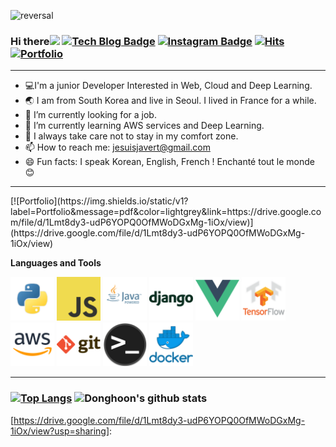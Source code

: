 ![reversal](https://capsule-render.vercel.app/api?type=wave&reversal=true&color=1A0F14&height=105&section=footer&text=%20KangDonghoon();&fontColor=f5ce00&fontSize=70&animation=twinkling)

### Hi there<img src="https://raw.githubusercontent.com/MartinHeinz/MartinHeinz/master/wave.gif" width="30px"> [![Tech Blog Badge](http://img.shields.io/badge/-Tech%20blog-000000?style=flat-square&logo=github&link=https://jesuisjavert.github.io/)](https://jesuisjavert.github.io/) [![Instagram Badge](https://img.shields.io/badge/Instagram-ff69b4?style=flat-square&logo=instagram&logoColor=white&link=https://www.instagram.com/unialike/)](https://www.instagram.com/unialike/) [![Hits](https://hits.seeyoufarm.com/api/count/incr/badge.svg?url=https%3A%2F%2Fgithub.com%2Fjesuisjavert&count_bg=%23DB74CD&title_bg=%23555555&icon=&icon_color=%23E7E7E7&title=hits&edge_flat=false)](https://hits.seeyoufarm.com) [![Portfolio](https://img.shields.io/static/v1?label=Portfolio&message=pdf&color=lightgrey&link=https://drive.google.com/file/d/1Lmt8dy3-udP6YOPQ0OfMWoDGxMg-1iOx/view)](https://drive.google.com/file/d/1Lmt8dy3-udP6YOPQ0OfMWoDGxMg-1iOx/view)

<hr>

- 💻I'm a junior Developer Interested in Web, Cloud and Deep Learning.
- 🌏 I am from South Korea and live in Seoul. I lived in France for a while.
- 🔭 I’m currently looking for a job.
- 🌱 I’m currently learning AWS services and Deep Learning. 
- 🚀 I always take care not to stay in my comfort zone.
- 📫 How to reach me: jesuisjavert@gmail.com
- 😄 Fun facts: I speak Korean, English, French ! Enchanté tout le monde 😊

<hr>
[![Portfolio](https://img.shields.io/static/v1?label=Portfolio&message=pdf&color=lightgrey&link=https://drive.google.com/file/d/1Lmt8dy3-udP6YOPQ0OfMWoDGxMg-1iOx/view)](https://drive.google.com/file/d/1Lmt8dy3-udP6YOPQ0OfMWoDGxMg-1iOx/view)

**Languages and Tools**  

<code><img height="70" src="https://raw.githubusercontent.com/github/explore/80688e429a7d4ef2fca1e82350fe8e3517d3494d/topics/python/python.png"></code> <code><img height="70" src="https://raw.githubusercontent.com/github/explore/80688e429a7d4ef2fca1e82350fe8e3517d3494d/topics/javascript/javascript.png"></code> <code><img height="70" src="https://raw.githubusercontent.com/github/explore/80688e429a7d4ef2fca1e82350fe8e3517d3494d/topics/java/java.png"></code> <code><img height="70" src="https://raw.githubusercontent.com/github/explore/80688e429a7d4ef2fca1e82350fe8e3517d3494d/topics/django/django.png"></code> <code><img height="70" src="https://raw.githubusercontent.com/github/explore/80688e429a7d4ef2fca1e82350fe8e3517d3494d/topics/vue/vue.png"></code> <code><img height="70" src="https://raw.githubusercontent.com/github/explore/80688e429a7d4ef2fca1e82350fe8e3517d3494d/topics/tensorflow/tensorflow.png"></code> <code><img height="70" src="https://raw.githubusercontent.com/github/explore/80688e429a7d4ef2fca1e82350fe8e3517d3494d/topics/aws/aws.png"></code> <code><img height="70" src="https://raw.githubusercontent.com/github/explore/80688e429a7d4ef2fca1e82350fe8e3517d3494d/topics/git/git.png"></code> <code><img height="70" src="https://raw.githubusercontent.com/github/explore/80688e429a7d4ef2fca1e82350fe8e3517d3494d/topics/terminal/terminal.png"></code>  <code><img height="70" src="https://raw.githubusercontent.com/github/explore/80688e429a7d4ef2fca1e82350fe8e3517d3494d/topics/docker/docker.png"></code>

<hr>


### [![Top Langs](https://github-readme-stats.vercel.app/api/top-langs/?username=jesuisjavert&layout=compact)](https://github.com/jesuisjavert/github-readme-stats) ![Donghoon's github stats](https://github-readme-stats.vercel.app/api?username=jesuisjavert&show_icons=true&hide_border=true)

[https://drive.google.com/file/d/1Lmt8dy3-udP6YOPQ0OfMWoDGxMg-1iOx/view?usp=sharing]: 